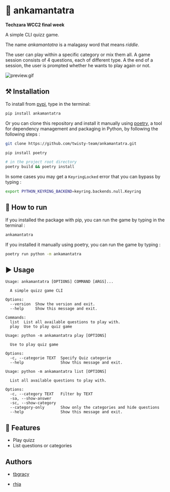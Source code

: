 # 🤔 ankamantatra
**Techzara WCC2 final week**

A simple CLI quizz game.

The name *ankamantatra* is a malagasy word that means *riddle*.

The user can play within a specific category or mix them all.
A game session consists of 4 questions, each of different type.
A the end of a session, the user is prompted whether he wants to play again or not.

![preview.gif](preview.gif)

## ⚒️ Installation
To install from [pypi](https://pypi.org/project/ankamantatra/), type in the terminal:
```sh
pip install ankamantatra
```
Or you can clone this repository and install it manually using [poetry](https://python-poetry.org/),  a tool for dependency management and packaging in Python, by following the following steps :
```sh
git clone https://github.com/twisty-team/ankamantatra.git
```
```sh
pip install poetry
```
```sh
# in the project root directory
poetry build && poetry install
```
In some cases you may get a `KeyringLocked` error that you can bypass by typing :
```sh
export PYTHON_KEYRING_BACKEND=keyring.backends.null.Keyring
```
## 🏃 How to run
If you installed the package with pip, you can run the game by typing in the terminal :
```sh
ankamantatra
```
If you installed it manually using poetry, you can run the game by typing :
```sh
poetry run python -m ankamantatra
```
## ▶ Usage
```
Usage: ankamantatra [OPTIONS] COMMAND [ARGS]...

  A simple quizz game CLI

Options:
  --version  Show the version and exit.
  --help     Show this message and exit.

Commands:
  list  List all available questions to play with.
  play  Use to play quiz game

```

```
Usage: python -m ankamantatra play [OPTIONS]

  Use to play quiz game

Options:
  -c, --categorie TEXT  Specify Quiz categorie
  --help                Show this message and exit.
```

```
Usage: python -m ankamantatra list [OPTIONS]

  List all available questions to play with.

Options:
  -c, --category TEXT   Filter by TEXT
  -sa, --show-answer
  -sc, --show-category
  --category-only       Show only the categories and hide questions
  --help                Show this message and exit.
```

## 🚀 Features
- Play quizz
- List questions or categories

## Authors

* [tbgracy](https://github.com/tbgracy)

* [rhja](https://github.com/radoheritiana)
